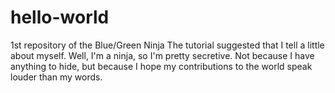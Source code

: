 # hello-world
1st repository of the Blue/Green Ninja
The tutorial suggested that I tell a little about myself. Well, I'm a ninja, so I'm pretty secretive. Not because I have anything to hide, but because I hope my contributions to the world speak louder than my words.
